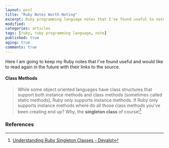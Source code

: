 ```yaml
---
layout: post
title: "Ruby Notes Worth Noting"
excerpt: Ruby programming language notes that I've found useful to note.
modified:
categories: articles
tags: [ruby, ruby programming language, note]
published: true
aging: true
comments: true
---
```


Here I am going to keep my Ruby notes that I've found useful and would like to read again in the future with their links to the source.

#### Class Methods

> While some object oriented languages have class structures that support both instance methods and class methods (sometimes called static methods), Ruby only supports instance methods. If Ruby only supports instance methods where do all those class methods you've been creating end up? Why, the **singleton class** of course![^1]



### References

[^1]: [Understanding Ruby Singleton Classes - Devalot][1]


[1]: https://devalot.com/articles/2008/09/ruby-singleton#class-methods



